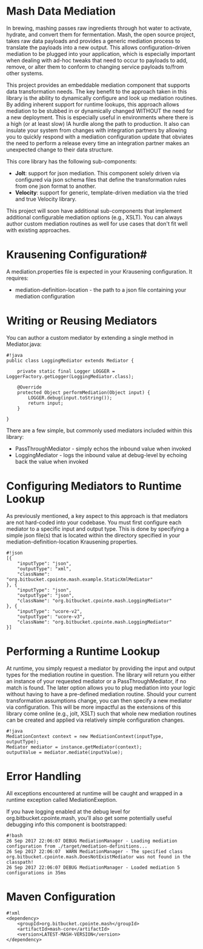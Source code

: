 # Mash Data Mediation #
In brewing, mashing passes raw ingredients through hot water to activate, hydrate, and convert them for fermentation. Mash, the open source project, takes raw data payloads and provides a generic mediation process to translate the payloads into a new output. This allows configuration-driven mediation to be plugged into your application, which is especially important when dealing with ad-hoc tweaks that need to occur to payloads to add, remove, or alter them to conform to changing service payloads to/from other systems.

This project provides an embeddable mediation component that supports data transformation needs.  The key benefit to the approach taken in this library is the ability to dynamically configure and look up mediation routines.  By adding inherent support for runtime lookups, this approach allows mediation to be stubbed in or dynamically changed WITHOUT the need for a new deployment.  This is especially useful in environments where there is a high (or at least slow) IA hurdle along the path to production.  It also can insulate your system from changes with integration partners by allowing you to quickly respond with a mediation configuration update that obviates the need to perform a release every time an integration partner makes an unexpected change to their data structure.

This core library has the following sub-components:

* **Jolt**: support for json mediation.  This component solely driven via configured via json schema files that define the transformation rules from one json format to another.
* **Velocity**: support for generic, template-driven mediation via the tried and true Velocity library.

This project will soon have additional sub-components that implement additional configurable mediation options (e.g., XSLT).  You can always author custom mediation routines as well for use cases that don't fit well with existing approaches.

# Krausening Configuration#
A mediation.properties file is expected in your Krausening configuration.  It requires:

* mediation-definition-location - the path to a json file containing your mediation configuration

# Writing or Reusing Mediators #
You can author a custom mediator by extending a single method in Mediator.java:
```
#!java
public class LoggingMediator extends Mediator {

    private static final Logger LOGGER = LoggerFactory.getLogger(LoggingMediator.class);

    @Override
    protected Object performMediation(Object input) {
        LOGGER.debug(input.toString());
        return input;
    }

}
```  

There are a few simple, but commonly used mediators included within this library:

* PassThroughMediator - simply echos the inbound value when invoked
* LoggingMediator - logs the inbound value at debug-level by echoing back the value when invoked

# Configuring Mediators to Runtime Lookup #
As previously mentioned, a key aspect to this approach is that mediators are not hard-coded into your codebase.  You must first configure each mediator to a specific input and output type.  This is done by specifying a simple json file(s) that is located within the directory specified in your mediation-definition-location Krausening properties.
```
#!json
[{
	"inputType": "json",
	"outputType": "xml",
	"className": "org.bitbucket.cpointe.mash.example.StaticXmlMediator"
}, {
	"inputType": "json",
	"outputType": "json",
	"className": "org.bitbucket.cpointe.mash.LoggingMediator"
}, {
	"inputType": "ucore-v2",
	"outputType": "ucore-v3",
	"className": "org.bitbucket.cpointe.mash.LoggingMediator"
}]
```

# Performing a Runtime Lookup #
At runtime, you simply request a mediator by providing the input and output types for the mediation routine in question.  The library will return you either an instance of your requested mediator or a PassThroughMediator, if no match is found.  The later option allows you to plug mediation into your logic without having to have a pre-defined mediation routine.  Should your current transformation assumptions change, you can then specify a new mediator via configuration.  This will be more impactful as the extensions of this library come online (e.g., jolt, XSLT) such that whole new mediation routines can be created and applied via relatively simple configuration changes. 
```
#!java
MediationContext context = new MediationContext(inputType, outputType);
Mediator mediator = instance.getMediator(context);
outputValue = mediator.mediate(inputValue);
```

# Error Handling #
All exceptions encountered at runtime will be caught and wrapped in a runtime exception called MediationExeption.

If you have logging enabled at the debug level for org.bitbucket.cpointe.mash, you'll also get some potentially useful debugging info this component is bootstrapped:
```
#!bash
26 Sep 2017 22:06:07 DEBUG MediationManager - Loading mediation configuration from ./target/mediation-definitions...
26 Sep 2017 22:06:07  WARN MediationManager - The specified class org.bitbucket.cpointe.mash.DoesNotExistMediator was not found in the classpath!
26 Sep 2017 22:06:07 DEBUG MediationManager - Loaded mediation 5 configurations in 35ms
```

# Maven Configuration #
```
#!xml
<dependency>
    <groupId>org.bitbucket.cpointe.mash</groupId>
    <artifactId>mash-core</artifactId>
    <version>LATEST-MASH-VERSION</version>
</dependency>
```